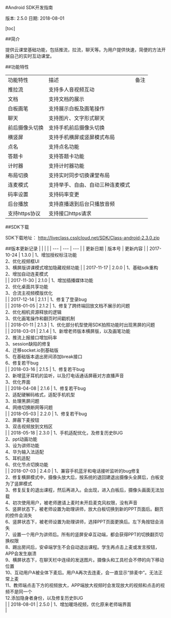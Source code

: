 #Android SDK开发指南

版本: 2.5.0
日期: 2018-08-01

[toc]

##简介

提供云课堂基础功能，包括推流，拉流，聊天等。为用户提供快速，简便的方法开展自己的实时互动课堂。

##功能特性

| |  |  |
| --- | --- | --- |
| 功能特性 | 描述 | 备注 |
| 推拉流 | 支持多人音视频互动 |  |
| 文档 | 支持文档的展示 |  |
| 白板画笔| 支持展示白板及画笔操作 |  |
| 聊天 | 支持图片、文字形式聊天 |  |
| 前后摄像头切换 | 支持手机前后摄像头切换 |  |
| 横竖屏 | 支持手机横屏或竖屏模式布局 |  |
| 点名 | 支持点名功能 |  |
| 答题卡 | 支持答题卡功能 |  |
| 计时器 | 支持计时器功能 |  |
| 布局切换 | 支持实时同步切换课堂布局 |  |
| 连麦模式 | 支持举手、自由、自动三种连麦模式 |  |
| 码率设置 | 支持码率变更 |  |
| 后台播放 | 支持直播退到后台只播放音频 |  |
| 支持https协议 | 支持接口https请求 |  |

##SDK下载

SDK下载地址：
http://liveclass.csslcloud.net/SDK/Class-android-2.3.0.zip

##版本更新记录
| |  |  |
| --- | --- | --- |
| 更新日期 | 版本号 | 更新内容 |
| 2017-10-24 | 1.3.0 | 1、增加授权标注功能<br>2、优化视频框UI<br>3、横屏版讲课模式增加隐藏视频功能 |
| 2017-11-17 | 2.0.0 | 1、基础sdk重构<br>2、增加自动连麦模式<br>|
| 2017-11-30 | 2.1.0 | 1、增加插播媒体功能<br>2、优化桌面共享功能<br>3、合流主视频模版优化<br>|
| 2017-12-14 | 2.1.1 | 1、修复了登录bug<br>|
| 2018-01-05 | 2.1.2 | 1、修复了跨终端回放文档不展示的问题<br>2、优化相机资源释放的逻辑<br>3、优化画笔操作和翻页时间戳机制<br>|
| 2018-01-11 | 2.1.3 | 1、优化部分机型使用SDK拍照功能时出现黑屏的问题<br>|
| 2018-03-01 | 2.1.4 | 1、新增老师版本横屏版，以及画笔功能<br />2、推流上报接口增加码率<br />3、session缺陷的修复<br />4、迁移socket.io到基础版<br />5、在基础版本退出房间添加break接口<br />6、修复若干bug<br />|
| 2018-03-16 | 2.1.5 | 1、修复若干bug<br>2、新增蓝牙耳机的监听，以及打电话通话屏蔽对方直播声音<br>3、优化界面<br>|
| 2018-04-08 | 2.1.6 | 1、修复若干bug<br />2、适配硬解码格式，适配手机机型<br />3、处理黑屏问题<br />4、网络切换断网等问题<br />|
| 2018-05-03 | 2.2.0 | 1、修复若干bug<br />2、屏蔽下麦按钮<br /> 3、双击视频放到文档区<br />|
| 2018-05-18 | 2.3.0 | 1、手机适配优化，及修复历史BUG<br /> 2、ppt动画功能<br />3、设为讲师功能<br />4、华为输入法适配<br /> 5、耳机适配<br />6、优化节点切换功能<br />|
| 2018-07-03 | 2.4.0 | 1、兼容手机蓝牙和电话接听监听的bug修复<br />2、修复横屏模式中，摄像头放大后，按系统的退回建退出摄像头全屏后，白板变为了竖屏模式<br /> 3、修复反复的退出课程，然后再进入。会出现，进入白板后，摄像头画面无法加载<br />4、初次使用用户，被老师邀请上麦时未开启麦克风权限，没有声音<br />5、竖屏状态下，被老师设置为助理讲师，放大白板切换到新的PPT页面后。翻页的控件会消失<br />6、竖屏状态下，被老师设置为助理讲师，选择PPT页面更换后。左下角按钮会消失<br />7、设置一个用户为讲师后。所有的竖屏安卓互动端，都会获得PPT的切换翻页切换权限<br />8、踢出房间后，安卓端学生不会自动退出课程。学生再点击上麦或发言按钮，APP会发生崩溃<br />9、横屏状态下，在聊天栏中连续的发送图片。摄像头和工具栏会不停的向下移动位置<br />10、互动用户A被全体下麦后。用户A再次去连麦，会一直显示“排麦中”。无法正常上麦<br />11、教师端点击下方的视频放大，APP端放大视频时会发现放大的视频和点击的视频不是同一个<br />12.添加隐身者身份，以及修复历史BUG<br />|
| 2018-08-01 | 2.5.0 | 1、增加暖场视频，优化原来老师端界面<br />|
